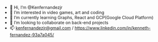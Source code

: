 - 👋 Hi, I’m @Kenfernandezjr
- 👀 I’m interested in video games, art and  coding
- 🌱 I’m currently learning Graphs, React and GCP(Google Cloud Platform)
- 💞️ I’m looking to collaborate on back-end projects
- 📫 kenfernandezjr@gmail.com / https://www.linkedin.com/in/kenneth-fernandez-93a7a045/

<!---
Kenfernandezjr/Kenfernandezjr is a ✨ special ✨ repository because its `README.md` (this file) appears on your GitHub profile.
You can click the Preview link to take a look at your changes.
--->
